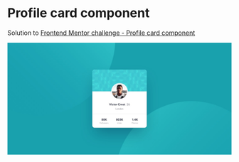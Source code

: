 # Profile card component

Solution to [Frontend Mentor challenge - Profile card component](https://www.frontendmentor.io/challenges/profile-card-component-cfArpWshJ)

![page screenshot](design/desktop-design.jpg)
